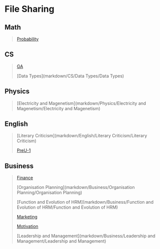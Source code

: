 # File Sharing

## Math 
>[Probability](markdown/Math/Probability/Probability)
>

## CS 
>[GA](markdown/CS/GA/GA)
>
>[Data Types](markdown/CS/Data Types/Data Types)
>

## Physics 
>[Electricity and Magenetism](markdown/Physics/Electricity and Magenetism/Electricity and Magenetism)
>

## English 
>[Literary Criticism](markdown/English/Literary Criticism/Literary Criticism)
>
>[PreU-1](markdown/English/PreU-1/PreU-1)
>

## Business 
>[Finance](markdown/Business/Finance/Finance)
>
>[Organisation  Planning](markdown/Business/Organisation  Planning/Organisation  Planning)
>
>[Function and Evolution of HRM](markdown/Business/Function and Evolution of HRM/Function and Evolution of HRM)
>
>[Marketing](markdown/Business/Marketing/Marketing)
>
>[Motivation](markdown/Business/Motivation/Motivation)
>
>[Leadership and Management](markdown/Business/Leadership and Management/Leadership and Management)
>

